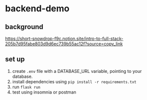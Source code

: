 # backend-demo
## background
https://short-snowdrop-f9c.notion.site/intro-to-full-stack-205b7d95fabe803d9d6ec739b55ac12f?source=copy_link

## set up
1. create `.env` file with a DATABASE_URL variable, pointing to your database.
2. install dependencies using `pip install -r requirements.txt`
3. run `flask run`
4. test using insomnia or postman
